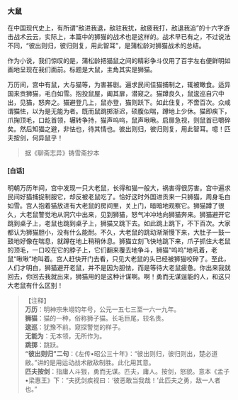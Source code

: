 <script type="text/javascript">
    var head = document.getElementsByTagName('head')[0];
    cssURL = '/public/liao.css';
    linkTag = document.createElement('link');
    linkTag.href = cssURL;
    linkTag.setAttribute('type','text/css');
    linkTag.setAttribute('rel','stylesheet');
    head.appendChild(linkTag);
</script>
### 大鼠

在中国现代史上，有所谓“敌进我退，敌驻我扰，敌疲我打，敌退我追”的十六字游击战术云云，实际上，本篇中的狮猫的战术也是这样的。战术早已有之，不过说法不同，“彼出则归，彼归则复，用此智耳”，是蒲松龄对狮猫战术的总结。

作为小说，我们惊叹的是，蒲松龄把猫鼠之间的精彩争斗仅用了百字左右便鲜明如画地呈现在我们面前。标题是大鼠，主角其实是狮猫。

万历间，宫中有鼠，大与猫等，为害甚剧。遍求民间佳猫捕制之，辄被瞰食。适异国来贡狮猫，毛白如雪。抱投鼠屋，阖其扉，潜窥之。猫蹲良久，鼠逡巡自穴中出，见猫，怒奔之。猫避登几上，鼠亦登，猫则跃下。如此住复，不啻百次。众咸谓猫怯，以为是无能为者。既而鼠跳掷渐迟，硕腹似喘，蹲地上少休。猫即疾下，爪掬顶毛，口龁首领，辗转争持，猫声呜呜，鼠声啾啾。启扉急视，则鼠首已嚼碎矣。然后知猫之避，非怯也，待其情也。彼出则归，彼归则复，用此智耳。噫！匹夫按剑，何异鼠乎！

</section>

> 据《聊斋志异》铸雪斋抄本

#### [白话]
<aside>

明朝万历年间，宫中发现一只大老鼠，长得和猫一般大，祸害得很厉害。宫中遍求民间好猫捕捉制服它，却反被老鼠吃了。恰好这时外国进贡来一只狮猫，周身毛白如雪。宫人抱着猫放进有大老鼠的房间里，关上门，暗暗地观察它。狮猫蹲了很久，大老鼠警觉地从洞穴中出来，见到狮猫，怒气冲冲地向狮猫奔来。狮猫避开它跳到桌子上，老鼠也跳到桌子上，狮猫又跳下去。如此跳上跳下，不下百次。大家都认为狮猫胆小，没有什么能耐。不久，大老鼠的跳动渐渐慢下来，大肚子一鼓一鼓地好像在喘息，就蹲在地上稍稍休息。狮猫立刻飞快地跳下来，爪子抓住大老鼠的顶毛，一口咬在它的脖子上，它们翻来覆去地争斗，狮猫“呜呜”地吼着，老鼠“啾啾”地叫着。宫人赶快开门去看，只见大老鼠的头已经被狮猫咬碎了。至此，人们才明白，狮猫避开老鼠，并不是因为胆怯，而是等待大老鼠疲惫。你出来我就回去，你回去我就出来，狮猫用的是这种计谋啊。啊！勇而无谋逞能的人，和这只大老鼠有什么区别！

</aside>

> 【注释】  
<b>万历</b>：明神宗朱翊钧年号，公元一五七三至一六一九年。  
<b>狮猫</b>：猫的一种，俗称狮子猫。长毛巨尾，较名贵。  
<b>逡巡</b>：犹豫不前。窥探警觉的样子。  
<b>无能为</b>：无本领，无所作为。  
<b>跳掷</b>：跳跃。  
<b>“彼出则归”二句</b>：《左传•昭公三十年》：“彼出则归，彼归则出，楚必道敝。”讲的是用运动战术敝敌制胜。此化用其意。  
<b>匹夫按剑</b>：指庸人斗狠，勇而无谋。匹夫，庸人。按剑，怒貌。意本《孟子•梁惠王》下：“夫抚剑疾视曰：‘彼恶敢当我哉！’此匹夫之勇，敌一人者也。”  

